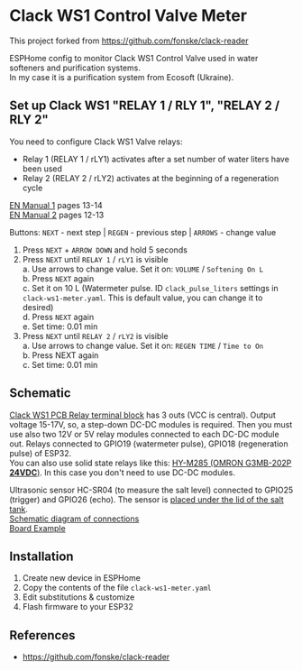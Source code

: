 # Clack WS1 Control Valve Meter
This project forked from https://github.com/fonske/clack-reader 

ESPHome config to monitor Clack WS1 Control Valve used in water softeners and purification systems.  
In my case it is a purification system from Ecosoft (Ukraine). 

## Set up Clack WS1 "RELAY 1 / RLY 1", "RELAY 2 / RLY 2"

You need to configure Clack WS1 Valve relays: 
- Relay 1 (RELAY 1 / rLY1) activates after a set number of water liters have been used 
- Relay 2 (RELAY 2 / rLY2) activates at the beginning of a regeneration cycle 

[EN Manual 1](/docs/Clack%20WS1%20manual.pdf) pages 13-14  
[EN Manual 2](/docs/Clack%20WS1%20manual2.pdf) pages 12-13 

Buttons: `NEXT` - next step | `REGEN` - previous step | `ARROWS` - change value 

1.	Press `NEXT` + `ARROW DOWN` and hold 5 seconds
2.	Press `NEXT` until `RELAY 1` / `rLY1` is visible  
    a.	Use arrows to change value. Set it on: `VOLUME` / `Softening On L`   
    b.	Press `NEXT` again  
    c.	Set it on 10 L (Watermeter pulse. ID `clack_pulse_liters` settings in `clack-ws1-meter.yaml`. This is default value, you can change it to desired)  
    d.	Press `NEXT` again  
    e.	Set time: 0.01 min  
3.	Press `NEXT` until `RELAY 2` / `rLY2` is visible  
    a.	Use arrows to change value. Set it on: `REGEN TIME` / `Time to On`  
    b.	Press NEXT again  
    c.	Set time: 0.01 min

## Schematic
[Clack WS1 PCB Relay terminal block](/images/ws1-pcb.png) has 3 outs (VCC is central). Output voltage 15-17V, so, a step-down DC-DC modules is required. Then you must use also two 12V or 5V relay modules connected to each DC-DC module out. Relays connected to GPIO19 (watermeter pulse), GPIO18 (regeneration pulse) of ESP32.  
You can also use solid state relays like this: [HY-M285 (OMRON G3MB-202P **24VDC**)](https://www.aliexpress.com/item/1005005364510250.html). In this case you don't need to use DC-DC modules.   

Ultrasonic sensor HC-SR04 (to measure the salt level) connected to GPIO25 (trigger) and GPIO26 (echo). The sensor is [placed under the lid of the salt tank](/images/HC-SR04.jpg).  
[Schematic diagram of connections](/images/Schematic_clack-ws1-meter.png)  
[Board Example](/images/board_example.jpg)  

## Installation
1. Create new device in ESPHome
2. Copy the contents of the file `clack-ws1-meter.yaml`
3. Edit substitutions & customize
4. Flash firmware to your ESP32

## References
- https://github.com/fonske/clack-reader